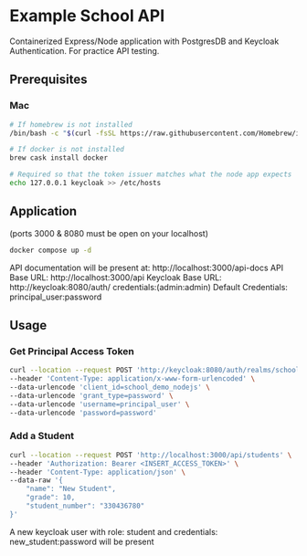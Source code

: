 # Example School API

Containerized Express/Node application with PostgresDB and Keycloak Authentication. For practice API testing.

## Prerequisites

### Mac

```bash
# If homebrew is not installed
/bin/bash -c "$(curl -fsSL https://raw.githubusercontent.com/Homebrew/install/master/install.sh)"

# If docker is not installed
brew cask install docker

# Required so that the token issuer matches what the node app expects
echo 127.0.0.1 keycloak >> /etc/hosts
```

## Application

(ports 3000 & 8080 must be open on your localhost)

```bash
docker compose up -d
```

API documentation will be present at: http://localhost:3000/api-docs
API Base URL: http://localhost:3000/api
Keycloak Base URL: http://keycloak:8080/auth/ credentials:(admin:admin)
Default Credentials: principal_user:password

## Usage

### Get Principal Access Token
```bash
curl --location --request POST 'http://keycloak:8080/auth/realms/school_demo/protocol/openid-connect/token' \
--header 'Content-Type: application/x-www-form-urlencoded' \
--data-urlencode 'client_id=school_demo_nodejs' \
--data-urlencode 'grant_type=password' \
--data-urlencode 'username=principal_user' \
--data-urlencode 'password=password'
```

### Add a Student
```bash
curl --location --request POST 'http://localhost:3000/api/students' \
--header 'Authorization: Bearer <INSERT_ACCESS_TOKEN>' \
--header 'Content-Type: application/json' \
--data-raw '{
    "name": "New Student",
    "grade": 10,
    "student_number": "330436780"
}'
```

A new keycloak user with role: student and credentials: new_student:password will be present
